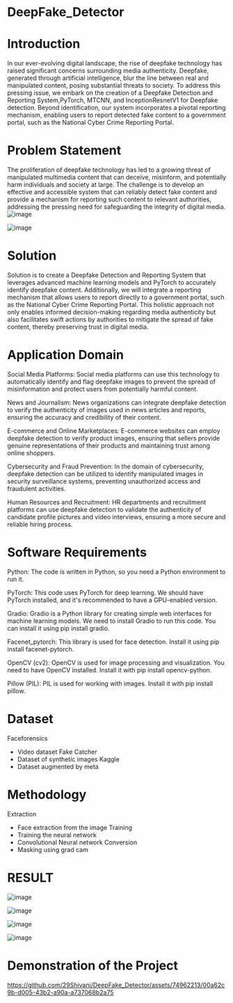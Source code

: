 # DeepFake_Detector

# Introduction
In our ever-evolving digital landscape, the rise of deepfake technology has raised significant concerns surrounding media authenticity. Deepfake, generated through artificial intelligence, blur the line between real and manipulated content, posing substantial threats to society. To address this pressing issue, we embark on the creation of a Deepfake Detection and Reporting System,PyTorch, MTCNN, and InceptionResnetV1 for Deepfake detection. Beyond identification, our system incorporates a pivotal reporting mechanism, enabling users to report detected fake content to a government portal, such as the National Cyber Crime Reporting Portal.

# Problem Statement
The proliferation of deepfake technology has led to a growing threat of manipulated multimedia content that can deceive, misinform, and potentially harm individuals and society at large. The challenge is to develop an effective and accessible system that can reliably detect fake content and provide a mechanism for reporting such content to relevant authorities, addressing the pressing need for safeguarding the integrity of digital media.
![image](https://github.com/29Shivani/DeepFake_Detector/assets/74962213/53f0e268-114d-4680-a397-7f3454be3214)

![image](https://github.com/29Shivani/DeepFake_Detector/assets/74962213/dd23c1fa-d494-4a17-b3ab-66c9a2757b9c)

# Solution
Solution is to create a Deepfake Detection and Reporting System that leverages advanced machine learning models and PyTorch to accurately identify deepfake content. Additionally, we will integrate a reporting mechanism that allows users to report  directly to a government portal, such as the National Cyber Crime Reporting Portal. This holistic approach not only enables informed decision-making regarding media authenticity but also facilitates swift actions by authorities to mitigate the spread of fake content, thereby preserving trust in digital media.

# Application Domain
Social Media Platforms:
Social media platforms can use this technology to automatically identify and flag deepfake images to prevent the spread of misinformation and protect users from potentially harmful content.

News and Journalism:
News organizations can integrate deepfake detection to verify the authenticity of images used in news articles and reports, ensuring the accuracy and credibility of their content.

E-commerce and Online Marketplaces:
E-commerce websites can employ deepfake detection to verify product images, ensuring that sellers provide genuine representations of their products and maintaining trust among online shoppers.

Cybersecurity and Fraud Prevention:
In the domain of cybersecurity, deepfake detection can be utilized to identify manipulated images in security surveillance systems, preventing unauthorized access and fraudulent activities.

Human Resources and Recruitment:
HR departments and recruitment platforms can use deepfake detection to validate the authenticity of candidate profile pictures and video interviews, ensuring a more secure and reliable hiring process.

# Software Requirements
Python: The code is written in Python, so you need a Python environment to run it.

PyTorch: This code uses PyTorch for deep learning. We  should have PyTorch installed, and it's recommended to have a GPU-enabled version.

Gradio: Gradio is a Python library for creating simple web interfaces for machine learning models. We need to install Gradio to run this code. You can install it using pip install gradio.

Facenet_pytorch: This library is used for face detection. Install it using pip install facenet-pytorch.

OpenCV (cv2): OpenCV is used for image processing and visualization. You need to have OpenCV installed. Install it with pip install opencv-python.

Pillow (PIL): PIL is used for working with images. Install it with pip install pillow.

# Dataset
Faceforensics
 - Video dataset
Fake Catcher
 - Dataset of synthetic images
Kaggle
 - Dataset augmented by meta

# Methodology
Extraction 
 - Face extraction from the image 
Training
 - Training the neural network 
 - Convolutional Neural network
Conversion
 - Masking using grad cam

# RESULT
![image](https://github.com/29Shivani/DeepFake_Detector/assets/74962213/5d42db78-fe5b-4015-aeec-f423e4072945)

![image](https://github.com/29Shivani/DeepFake_Detector/assets/74962213/80a35b59-ec5a-40f6-8a39-cdcc038767ba)

![image](https://github.com/29Shivani/DeepFake_Detector/assets/74962213/65955938-de77-4ef7-ad44-c76bdb8f5b76)

![image](https://github.com/29Shivani/DeepFake_Detector/assets/74962213/8da80113-40f0-4fee-b6ee-dc3483e42ff7)

# Demonstration of the Project

https://github.com/29Shivani/DeepFake_Detector/assets/74962213/00a62c9b-d005-43b2-a90a-a737068b2a75




